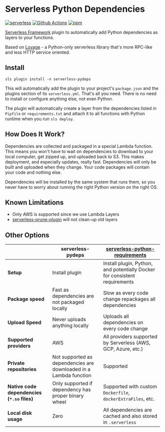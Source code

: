 # Serverless Python Dependencies

[![serverless](http://public.serverless.com/badges/v3.svg)](http://www.serverless.com)
[![Github Actions](https://github.com/CloudSnorkel/serverless-pydeps/workflows/Build%20and%20Publish/badge.svg)](https://github.com/CloudSnorkel/serverless-pydeps/actions)
[![npm](https://img.shields.io/npm/v/serverless-pydeps.svg)](https://www.npmjs.com/package/serverless-pydeps)

[Serverless Framework](http://www.serverless.com/) plugin to automatically add Python dependencies as layers to your functions. 

Based on [Lovage](https://github.com/CloudSnorkel/lovage) - a Python-only serverless library that's more RPC-like and
less HTTP service oriented.

## Install

```shell
sls plugin install -n serverless-pydeps
```

This will automatically add the plugin to your project's `package.json` and the plugins section of its
`serverless.yml`. That's all you need. There is no need to install or configure anything else, not even Python.

The plugin will automatically create a layer from the dependencies listed in `Pipfile` or `requirements.txt` and attach
it to all functions with Python runtime when you run `sls deploy`.

## How Does It Work?

Dependencies are collected and packaged in a special Lambda function. This means you won't have to wait on dependencies
to download to your local computer, get zipped up, and uploaded back to S3. This makes deployment, and especially
updates, really fast. Dependencies will only be built and uploaded when they change. Your code packages will contain
your code and nothing else.

Dependencies will be installed by the same system that runs them, so you never have to worry about running the right
Python version on the right OS.

## Known Limitations

* Only AWS is supported since we use Lambda Layers
* [serverless-prune-plugin](https://github.com/claygregory/serverless-prune-plugin) will not clean-up old layers 

## Other Options

|   | serverless-pydeps | [serverless-python-requirements](https://github.com/UnitedIncome/serverless-python-requirements/) |
| ------------- | ------------- | ------------- |
| **Setup** | Install plugin | Install plugin, Python, and potentially Docker for consistent requirements |
| **Package speed** | Fast as dependencies are not packaged locally | Slow as every code change repackages all dependencies |
| **Upload Speed** | Never uploads anything locally | Uploads all dependencies on every code change |
| **Supported providers** | AWS | All providers supported by Serverless (AWS, GCP, Azure, etc.) |
| **Private repositories** | Not supported as dependencies are downloaded in a Lambda function | Supported |
| **Native code dependencies (`*.so` files)** | Only supported if dependency has proper binary wheel | Supported with custom `Dockerfile`, `dockerExtraFiles`, etc. |
| **Local disk usage** | Zero | All dependencies are cached and also stored in `.serverless` |
